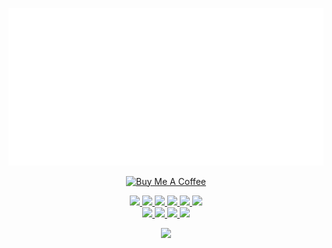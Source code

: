 ![GitHub Logo](https://raw.githubusercontent.com/LeGitHubDeTai/Noa/main/assets/logo%20white.png?raw=true)

<p align='center'>
  <a href="https://buymeacoffee.com/taistudio" target="_blank"><img src="https://www.buymeacoffee.com/assets/img/custom_images/yellow_img.png" alt="Buy Me A Coffee"></a>
</p>
<p align='center'>
  <a href="https://taistudio.github.io/Noa/">
    <img src="https://img.shields.io/github/downloads/TaiStudio/Noa/total">
    <img src="https://img.shields.io/github/v/release/TaiStudio/Noa">
    <img src="https://img.shields.io/website?url=https%3A%2F%2Ftaistudio.github.io%2FNoa%2F">
    <img src="https://img.shields.io/github/release-date/TaiStudio/Noa">
    <img src="https://img.shields.io/github/license/TaiStudio/Noa">
  </a>
  <a href="https://discord.gg/qnwf94HrJR">
    <img src="https://img.shields.io/discord/834843096051089458">
  </a>
  <br/>
  <a href="http://www.youtube.com/watch?v=JpFKSTRth4M">
    <img src="https://img.shields.io/youtube/views/JpFKSTRth4M?style=social">
  </a>
  <a href="https://github.com/LeGitHubDeTai/">
    <img src="https://img.shields.io/github/followers/LeGitHubDeTai?style=social">
  </a>
  <a href="https://www.youtube.com/channel/UCZiVWB8_UNH4NLzr7XbaI8A">
    <img src="https://img.shields.io/youtube/channel/subscribers/UCZiVWB8_UNH4NLzr7XbaI8A?style=social">
  </a>
  <a href="https://github.com/TaiStudio/Noa">
    <img src="https://img.shields.io/github/stars/TaiStudio/Noa?style=social">
  </a>
</p>

<p align='center'>
  <a href="https://github.com/TaiStudio/Noa/releases">
    <img src="https://img.shields.io/endpoint?url=https://raw.githubusercontent.com/TaiStudio/Noa/main/custom.json">
  </a>
</p>

